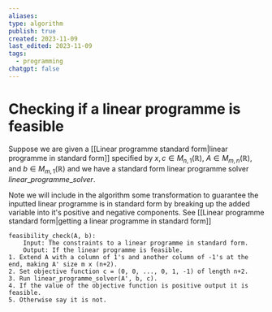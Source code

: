 ```yaml
---
aliases: 
type: algorithm
publish: true
created: 2023-11-09
last_edited: 2023-11-09
tags:
  - programming
chatgpt: false
---
```

# Checking if a linear programme is feasible

Suppose we are given a [[Linear programme standard form|linear programme in standard form]] specified by $x, c \in M_{n,1}(\mathbb{R})$, $A \in M_{m,n}(\mathbb{R})$, and $b \in M_{m,1}(\mathbb{R})$ and we have a standard form linear programme solver $linear\_programme\_solver$.

Note we will include in the algorithm some transformation to guarantee the inputted linear programme is in standard form by breaking up the added variable into it's positive and negative components. See [[Linear programme standard form|getting a linear programme in standard form]]

```pseudocode
feasibility_check(A, b):
	Input: The constraints to a linear programme in standard form.
	Output: If the linear programme is feasible.
1. Extend A with a column of 1's and another column of -1's at the end, making A' size m x (n+2).
2. Set objective function c = (0, 0, ..., 0, 1, -1) of length n+2.
3. Run linear_programme_solver(A', b, c). 
4. If the value of the objective function is positive output it is feasible.
5. Otherwise say it is not.
```

